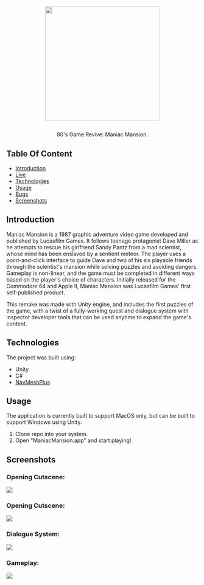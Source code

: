 <h1 align="center">
  <img src="https://i.imgur.com/vag28si.png" width="300"/>
  <p></p>
</h1>
  
<p align="center">80's Game Revive: Maniac Mansion.</p>

## Table Of Content
- [Introduction](#introduction)
- [Live](<https://riddlism.herokuapp.com> "Live View")
- [Technologies](#technologies)
- [Usage](#usage)
- [Bugs](https://github.com/Eliory09/Riddlism/issues "Issues Page")
- [Screenshots](#screenshots)

## Introduction
Maniac Mansion is a 1987 graphic adventure video game developed and published by Lucasfilm Games. It follows teenage protagonist Dave Miller as he attempts to rescue his girlfriend Sandy Pantz from a mad scientist, whose mind has been enslaved by a sentient meteor. The player uses a point-and-click interface to guide Dave and two of his six playable friends through the scientist's mansion while solving puzzles and avoiding dangers. Gameplay is non-linear, and the game must be completed in different ways based on the player's choice of characters. Initially released for the Commodore 64 and Apple II, Maniac Mansion was Lucasfilm Games' first self-published product.

This remake was made with Unity engine, and includes the first puzzles of the game, with a twist of a fully-working quest and dialogue system
with inspector developer tools that can be used anytime to expand the game's content.

## Technologies
The project was built using:
- Unity
- C#
- [NavMeshPlus](<https://github.com/h8man/NavMeshPlus> "NavMeshPlus repo")

## Usage
The application is currently built to support MacOS only, but can be built to support Windows using Unity.
1. Clone repo into your system.
2. Open "ManiacMansion.app" and start playing!

## Screenshots
<p align="center">
<h3>Opening Cutscene:</h3>
  <img src="blob:https://imgur.com/853660ca-d3df-4d4d-bd5d-45a8b7cc682a" />
<h3>Opening Cutscene:</h3>
  <img src="https://i.imgur.com/4J85BUo.png" />
<h3>Dialogue System:</h3>
  <img src="https://i.imgur.com/wKnSr3v.png" />
<h3>Gameplay:</h3>
  <img src="https://i.imgur.com/7rtFIdk.png" />
</p>

